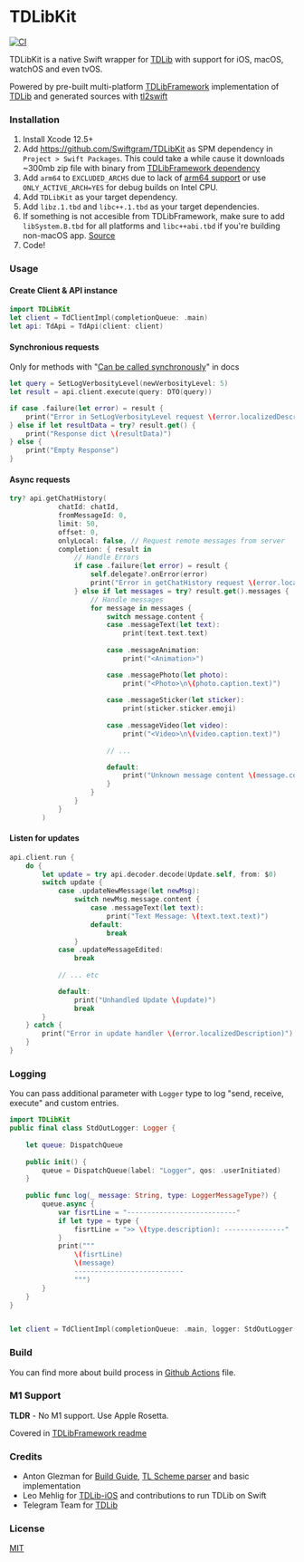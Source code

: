 # TDLibKit

[![CI](https://github.com/Swiftgram/TDLibKit/actions/workflows/ci.yml/badge.svg)](https://github.com/Swiftgram/TDLibKit/actions/workflows/ci.yml)

TDLibKit is a native Swift wrapper for [TDLib](https://github.com/tdlib/td) with support for iOS, macOS, watchOS and even tvOS.

Powered by pre-built multi-platform [TDLibFramework](https://github.com/Swiftgram/TDLibFramework) implementation of [TDLib](https://github.com/tdlib/td) and generated sources with [tl2swift](https://github.com/Swiftgram/tl2swift)

### Installation
1. Install Xcode 12.5+
2. Add https://github.com/Swiftgram/TDLibKit as SPM dependency in `Project > Swift Packages`. 
This could take a while cause it downloads ~300mb zip file with binary from [TDLibFramework dependency](https://github.com/Swiftgram/TDLibFramework)
3. Add `arm64` to `EXCLUDED_ARCHS` due to lack of [arm64 support](#m1-support) or use `ONLY_ACTIVE_ARCH=YES` for debug builds on Intel CPU.
4. Add `TDLibKit` as your target dependency.
5. Add `libz.1.tbd` and `libc++.1.tbd` as your target dependencies.
6. If something is not accesible from TDLibFramework, make sure to add `libSystem.B.tbd` for all platforms and `libc++abi.tbd` if you're building non-macOS app. [Source](https://github.com/modestman/tdlib-swift/blob/master/td-xcframework/td.xcodeproj/project.pbxproj#L301)
7. Code!


### Usage
#### Create Client & API instance
```swift
import TDLibKit
let client = TdClientImpl(completionQueue: .main)
let api: TdApi = TdApi(client: client)
```

#### Synchronious requests
Only for methods with "[Can be called synchronously](https://github.com/tdlib/td/blob/73d8fb4b3584633b0ffde97a20bbff6602e7a5c4/td/generate/scheme/td_api.tl#L4294)" in docs
```swift
let query = SetLogVerbosityLevel(newVerbosityLevel: 5)
let result = api.client.execute(query: DTO(query))

if case .failure(let error) = result {
    print("Error in SetLogVerbosityLevel request \(error.localizedDescription)")
} else if let resultData = try? result.get() {
    print("Response dict \(resultData)")
} else {
    print("Empty Response")
}
```


#### Async requests
```swift
try? api.getChatHistory(
            chatId: chatId,
            fromMessageId: 0,
            limit: 50,
            offset: 0,
            onlyLocal: false, // Request remote messages from server
            completion: { result in
                // Handle Errors
                if case .failure(let error) = result {
                    self.delegate?.onError(error)
                    print("Error in getChatHistory request \(error.localizedDescription)")
                } else if let messages = try? result.get().messages {
                    // Handle messages
                    for message in messages {
                        switch message.content {
                        case .messageText(let text):
                            print(text.text.text)
                            
                        case .messageAnimation:
                            print("<Animation>")

                        case .messagePhoto(let photo):
                            print("<Photo>\n\(photo.caption.text)")
                            
                        case .messageSticker(let sticker):
                            print(sticker.sticker.emoji)
                            
                        case .messageVideo(let video):
                            print("<Video>\n\(video.caption.text)")
                        
                        // ...

                        default:
                            print("Unknown message content \(message.content)")
                        }
                    }
                }
            }
        )
```


#### Listen for updates
```swift
api.client.run {
    do {
        let update = try api.decoder.decode(Update.self, from: $0)
        switch update {
            case .updateNewMessage(let newMsg):
                switch newMsg.message.content {
                    case .messageText(let text):
                        print("Text Message: \(text.text.text)")
                    default:
                        break
                }
            case .updateMessageEdited:
                break
                
            // ... etc

            default:
                print("Unhandled Update \(update)")
                break
        }
    } catch {
        print("Error in update handler \(error.localizedDescription)")
    }
}
```


### Logging
You can pass additional parameter with `Logger` type to log "send, receive, execute" and custom entries. 
```swift
import TDLibKit
public final class StdOutLogger: Logger {
    
    let queue: DispatchQueue
    
    public init() {
        queue = DispatchQueue(label: "Logger", qos: .userInitiated)
    }
    
    public func log(_ message: String, type: LoggerMessageType?) {
        queue.async {
            var fisrtLine = "---------------------------"
            if let type = type {
                fisrtLine = ">> \(type.description): ---------------"
            }
            print("""
                \(fisrtLine)
                \(message)
                ---------------------------
                """)
        }
    }
}


let client = TdClientImpl(completionQueue: .main, logger: StdOutLogger())
```

### Build
You can find more about build process in [Github Actions](.github/workflows/ci.yml) file.


### M1 Support
**TLDR** - No M1 support. Use Apple Rosetta.

Covered in [TDLibFramework readme](https://github.com/Swiftgram/TDLibFramework#m1-support) 

### Credits
- Anton Glezman for [Build Guide](https://github.com/modestman/tdlib-swift), [TL Scheme parser](https://github.com/modestman/tl2swift) and basic implementation
- Leo Mehlig for [TDLib-iOS](https://github.com/leoMehlig/TDLib-iOS) and contributions to run TDLib on Swift
- Telegram Team for [TDLib](https://github.com/tdlib/td)


### License
[MIT](LICENSE)
